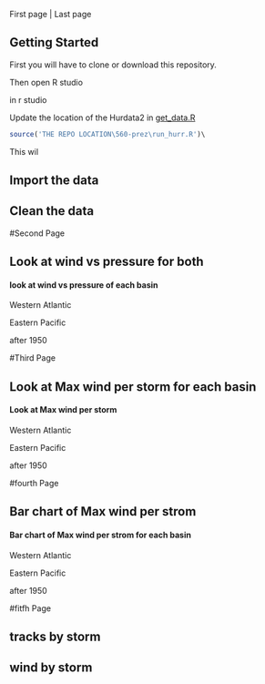
First page | Last page
## Getting Started
First you will have to clone or download this repository.

Then open R studio

in r studio

Update the location of the Hurdata2 in [get_data.R](get_data.R#L7-L8)

```R
source('THE REPO LOCATION\560-prez\run_hurr.R')\
```

This wil
## Import the data

## Clean the data

#Second Page
## Look at wind vs pressure for both


#### look at wind vs pressure of each basin
Western Atlantic


Eastern Pacific

after 1950


#Third Page
## Look at Max wind per storm for each basin

#### Look at Max wind per storm
Western Atlantic


Eastern Pacific

after 1950


#fourth Page
## Bar chart of Max wind per strom

#### Bar chart of Max wind per strom for each basin
Western Atlantic


Eastern Pacific


after 1950


#fitfh Page
## tracks by storm

## wind by storm

